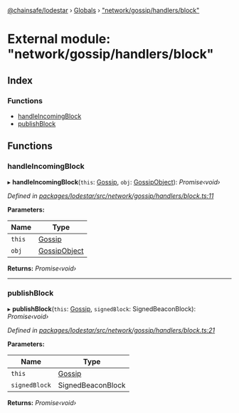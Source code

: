[@chainsafe/lodestar](../README.md) › [Globals](../globals.md) › ["network/gossip/handlers/block"](_network_gossip_handlers_block_.md)

# External module: "network/gossip/handlers/block"

## Index

### Functions

* [handleIncomingBlock](_network_gossip_handlers_block_.md#handleincomingblock)
* [publishBlock](_network_gossip_handlers_block_.md#publishblock)

## Functions

###  handleIncomingBlock

▸ **handleIncomingBlock**(`this`: [Gossip](../classes/_network_gossip_gossip_.gossip.md), `obj`: [GossipObject](_network_gossip_interface_.md#gossipobject)): *Promise‹void›*

*Defined in [packages/lodestar/src/network/gossip/handlers/block.ts:11](https://github.com/ChainSafe/lodestar/blob/be953aad3/packages/lodestar/src/network/gossip/handlers/block.ts#L11)*

**Parameters:**

Name | Type |
------ | ------ |
`this` | [Gossip](../classes/_network_gossip_gossip_.gossip.md) |
`obj` | [GossipObject](_network_gossip_interface_.md#gossipobject) |

**Returns:** *Promise‹void›*

___

###  publishBlock

▸ **publishBlock**(`this`: [Gossip](../classes/_network_gossip_gossip_.gossip.md), `signedBlock`: SignedBeaconBlock): *Promise‹void›*

*Defined in [packages/lodestar/src/network/gossip/handlers/block.ts:21](https://github.com/ChainSafe/lodestar/blob/be953aad3/packages/lodestar/src/network/gossip/handlers/block.ts#L21)*

**Parameters:**

Name | Type |
------ | ------ |
`this` | [Gossip](../classes/_network_gossip_gossip_.gossip.md) |
`signedBlock` | SignedBeaconBlock |

**Returns:** *Promise‹void›*
